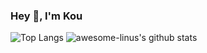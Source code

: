 ### Hey 👋, I'm Kou

![Top Langs](https://github-readme-stats-kappa-ivory.vercel.app/api/top-langs/?username=awesome-linus&hide=html)
![awesome-linus's github stats](https://github-readme-stats-kappa-ivory.vercel.app/api?username=awesome-linus&show_icons=true&count_private=true&line_height=40)

